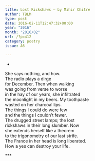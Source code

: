 ```yaml
---
title: Lost Rickshaws – by Mihir Chitre
author: TBLM
type: post
date: 2016-02-11T12:47:32+00:00
year: "2016"
month: "2016/02"
url: /?p=412
category: poetry
issue: A6

---
```

*

She says nothing, and how.  
The radio plays a dirge  
for December. Then when walking  
was going from verse to worse  
in the hay of our years, she infiltrated  
the moonlight in my beers. My toothpaste  
wasted on her charcoal lips.  
The things I could do were few  
and the things I couldn&#8217;t fewer.  
The drugged street lamps; the lost  
rickshaws in their long slumber. Now  
she extends herself like a theorem  
to the trigonometry of our last strife.  
The France in her head is long liberated.  
How a yes can destroy your life.

\***
